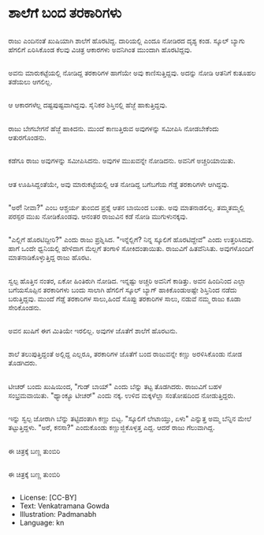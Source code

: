 # ಶಾಲೆಗೆ ಬಂದ ತರಕಾರಿಗಳು

##
ರಾಜು ಎಂದಿನಂತೆ ಖುಷಿಯಾಗಿ ಶಾಲೆಗೆ ಹೊರಟಿದ್ದ. ದಾರಿಯಲ್ಲಿ ಎಂದೂ ನೋಡಿರದ ದೃಶ್ಯ ಕಂಡ. ಸ್ಕೂಲ್ ಬ್ಯಾಗು ಹೆಗಲಿಗೆ ಏರಿಸಿಕೊಂಡ ಕೆಲವು ವಿಚಿತ್ರ ಆಕಾರಗಳು ಅವನಿಗಿಂತ ಮುಂದಾಗಿ ಹೊರಟಿದ್ದವು. 

##
ಅವನು ಮಾರುಕಟ್ಟೆಯಲ್ಲಿ ನೋಡಿದ್ದ ತರಕಾರಿಗಳ ಹಾಗೆಯೇ ಅವು ಕಾಣಿಸುತ್ತಿದ್ದವು. ಅದನ್ನು ನೋಡಿ ಆತನಿಗೆ ಕುತೂಹಲ ತಡೆಯಲು ಆಗಲಿಲ್ಲ. 

##
ಆ ಆಕಾರಗಳೆಲ್ಲ ದಷ್ಟಪುಷ್ಟವಾಗಿದ್ದವು. ಸೈನಿಕರ ಶಿಸ್ತಿನಲ್ಲಿ ಹೆಜ್ಜೆ ಹಾಕುತ್ತಿದ್ದವು. 

##
ರಾಜು ಬೇಗಬೇಗನೆ ಹೆಜ್ಜೆ ಹಾಕಿದನು. ಮುಂದೆ ಕಾಣುತ್ತಿರುವ ಅವುಗಳನ್ನು ಸಮೀಪಿಸಿ ನೋಡಬೇಕೆಂದು ಆತುರಗೊಂಡನು. 

##
ಕಡೆಗೂ ರಾಜು ಅವುಗಳನ್ನು ಸಮೀಪಿಸಿದನು. ಅವುಗಳ ಮುಖವನ್ನೇ ನೋಡಿದನು. ಅವನಿಗೆ ಅಚ್ಚರಿಯಾಯಿತು. 

##
ಆತ ಊಹಿಸಿದ್ದಂತೆಯೇ, ಅವು ಮಾರುಕಟ್ಟೆಯಲ್ಲಿ ಆತ ನೋಡಿದ್ದ ಬಗೆಬಗೆಯ ಗೆಡ್ಡೆ ತರಕಾರಿಗಳೇ ಆಗಿದ್ದವು. 

##
"ಅರೆ! ನೀವಾ?" ಎಂಬ ಆಶ್ಚರ್ಯ ತುಂಬಿದ ಪ್ರಶ್ನೆ ಆತನ ಬಾಯಿಂದ ಬಂತು. ಅವು ಮಾತನಾಡಲಿಲ್ಲ. ತಮ್ಮತಮ್ಮಲ್ಲಿ ಪರಸ್ಪರ ಮುಖ ನೋಡಿಕೊಂಡವು. ಆನಂತರ ರಾಜುವಿನ ಕಡೆ ನೋಡಿ ಮುಗುಳುನಕ್ಕವು. 

##
"ಎಲ್ಲಿಗೆ ಹೊರಟಿದ್ದೀರಿ?" ಎಂದು ರಾಜು ಪ್ರಶ್ನಿಸಿದ. "ಇನ್ನೆಲ್ಲಿಗೆ? ನಿನ್ನ ಸ್ಕೂಲಿಗೆ ಹೊರಟಿದ್ದೇವೆ" ಎಂದು ಉತ್ತರಿಸಿದವು. ಹಾಗೆ ಒಂದೇ ಧ್ವನಿಯಲ್ಲಿ ಹೇಳಿದಾಗ ಮೆಲ್ಲಗೆ ತಂಗಾಳಿ ಸೋಕಿದಂತಾಯಿತು. ರಾಜುವಿಗೆ ಹಿತವೆನಿಸಿತು. ಅವುಗಳೊಂದಿಗೆ ಮಾತನಾಡಿಕೊಳ್ಳುತ್ತಿದ್ದ ರಾಜು ಹೊರಟ. 

##
ಸ್ವಲ್ಪ ಹೊತ್ತಿನ ನಂತರ, ಏಕೋ ಹಿಂತಿರುಗಿ ನೋಡಿದ. ಇನ್ನಷ್ಟು ಅಚ್ಚರಿ ಅವನಿಗೆ ಕಾಡಿತ್ತು. ಅವನ ಹಿಂದಿನಿಂದ ಎಲ್ಲಾ ಬಗೆಯಸೊಪ್ಪಿನ ತರಕಾರಿಗಳು ಬಂದು ಸಾಲಾಗಿ ಹೆಗಲಿಗೆ ಸ್ಕೂಲ್ ಬ್ಯಾಗ್ ಹಾಕಿಕೊಂಡುಅಷ್ಟೇ ಶಿಸ್ತಿನಿಂದ ನಡೆದು ಬರುತ್ತಿದ್ದವು. ಮುಂದೆ ಗೆಡ್ಡೆ ತರಕಾರಿಗಳ ಸಾಲು,ಹಿಂದೆ ಸೊಪ್ಪು ತರಕಾರಿಗಳ ಸಾಲು, ನಡುವೆ ನಮ್ಮ ರಾಜು ಕೂಡಾ ಸೇರಿಕೊಂಡನು. 

##
ಅವನ ಖುಷಿಗೆ ಈಗ ಮಿತಿಯೇ ಇರಲಿಲ್ಲ. ಅವುಗಳ ಜೊತೆಗೆ ಶಾಲೆಗೆ ಹೊರಟನು. 

##
ಶಾಲೆ ತಲುಪುತ್ತಿದ್ದಂತೆ ಅಲ್ಲಿದ್ದ ಎಲ್ಲರೂ, ತರಕಾರಿಗಳ ಜೊತೆಗೆ ಬಂದ ರಾಜುವನ್ನೇ ಕಣ್ಣು ಅರಳಿಸಿಕೊಂಡು ನೋಡ ತೊಡಗಿದರು. 

##
ಟೀಚರ್ ಬಂದು ಖುಷಿಯಿಂದ, "ಗುಡ್ ಬಾಯ್" ಎಂದು ಬೆನ್ನು ತಟ್ಟ ತೊಡಗಿದರು. ರಾಜುವಿಗೆ ಬಹಳ ಸಂಭ್ರಮವಾಯಿತು. "ಥ್ಯಾಂಕ್ಯೂ ಟೀಚರ್" ಎಂದು ನಕ್ಕ. ಉಳಿದ ಮಕ್ಕಳೆಲ್ಲಾ ಸಂತೋಷದಿಂದ ನೋಡುತ್ತಿದ್ದರು. 

##
ಇನ್ನು ಸ್ವಲ್ಪ ಜೋರಾಗಿ ಬೆನ್ನು ತಟ್ಟಿದಂತಾಗಿ ಕಣ್ಣು ಬಿಟ್ಟ. "ಸ್ಕೂಲಿಗೆ ಲೇಟಾಯ್ತು, ಏಳು" ಎನ್ನುತ್ತ ಅಮ್ಮ ಬೆನ್ನಿನ ಮೇಲೆ ತಟ್ಟುತ್ತಿದ್ದಳು. "ಅರೆ, ಕನಸಾ?" ಎಂದುಕೊಂಡು ಕಣ್ಣುಜ್ಜಿಕೊಳ್ಳತ್ತ ಎದ್ದ. ಆದರೆ ರಾಜು ಗೆಲುವಾಗಿದ್ದ. 

##
ಈ ಚಿತ್ರಕ್ಕೆ ಬಣ್ಣ ತುಂಬಿರಿ 

##
ಈ ಚಿತ್ರಕ್ಕೆ ಬಣ್ಣ ತುಂಬಿರಿ 

##
* License: [CC-BY]
* Text: Venkatramana Gowda
* Illustration: Padmanabh
* Language: kn
